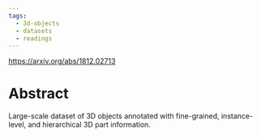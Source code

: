 ```yaml
---
tags:
  - 3d-objects
  - datasets
  - readings
---
```

https://arxiv.org/abs/1812.02713
# Abstract
Large-scale dataset of 3D objects annotated with fine-grained, instance-level, and hierarchical 3D part information.